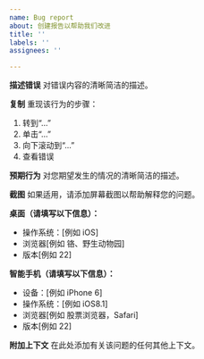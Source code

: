 ```yaml
---
name: Bug report
about: 创建报告以帮助我们改进
title: ''
labels: ''
assignees: ''

---
```


**描述错误**
对错误内容的清晰简洁的描述。

**复制**
重现该行为的步骤：
1. 转到“...”
2. 单击“...”
3. 向下滚动到“...”
4. 查看错误

**预期行为**
对您期望发生的情况的清晰简洁的描述。

**截图**
如果适用，请添加屏幕截图以帮助解释您的问题。

**桌面（请填写以下信息）：**
  - 操作系统：[例如 iOS]
  - 浏览器[例如 铬、野生动物园]
  - 版本[例如 22]

**智能手机（请填写以下信息）：**
  - 设备：[例如 iPhone 6]
  - 操作系统：[例如 iOS8.1]
  - 浏览器[例如 股票浏览器，Safari]
  - 版本[例如 22]

**附加上下文**
在此处添加有关该问题的任何其他上下文。
